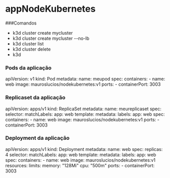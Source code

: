 # appNodeKubernetes

###Comandos
- k3d cluster create mycluster
- k3d cluster create mycluster --no-lb
- k3d cluster list
- k3d cluster delete
- k3d



### Pods da aplicação
apiVersion: v1
kind: Pod
metadata:
  name: meupod
spec:
  containers:
    - name: web
      image: mauroslucios/nodekubernetes:v1
      ports:
        - containerPort: 3003

### Replicaset da aplicação
apiVersion: apps/v1
kind: ReplicaSet
metadata:
  name: meureplicaset
spec:
  selector:
    matchLabels:
      app: web
  template:
    metadata:
      labels: 
        app: web
    spec:
      containers:
        - name: web
          image: mauroslucios/nodekubernetes:v1
          ports:
            - containerPort: 3003
### Deployment da aplicação
apiVersion: apps/v1
kind: Deployment
metadata:
  name: web
spec:
  replicas: 4
  selector:
    matchLabels:
      app: web
  template:
    metadata:
      labels:
        app: web
    spec:
      containers:
      - name: web
        image: mauroslucios/nodekubernetes:v1
        resources:
          limits:
            memory: "128Mi"
            cpu: "500m"
        ports:
        - containerPort: 3003
